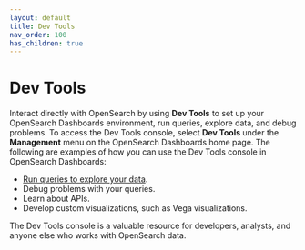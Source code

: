 ```yaml
---
layout: default
title: Dev Tools
nav_order: 100
has_children: true
---
```


# Dev Tools

Interact directly with OpenSearch by using **Dev Tools** to set up your OpenSearch Dashboards environment, run queries, explore data, and debug problems. To access the Dev Tools console, select **Dev Tools** under the **Management** menu on the OpenSearch Dashboards home page. The following are examples of how you can use the Dev Tools console in OpenSearch Dashboards: 

- [Run queries to explore your data]({{site.url}}{{site.baseurl}}/dashboards/dev-tools/run-queries/).
- Debug problems with your queries.
- Learn about APIs.
- Develop custom visualizations, such as Vega visualizations.

The Dev Tools console is a valuable resource for developers, analysts, and anyone else who works with OpenSearch data.
